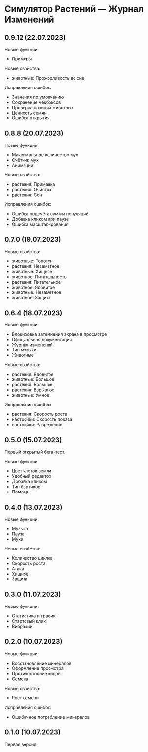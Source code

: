 # Симулятор Растений — Журнал Изменений

## 0.9.12 (22.07.2023)
Новые функции:
- Примеры

Новые свойства:
- животные: Прожорливость во сне

Исправления ошибок:
- Значения по умолчанию
- Сохранение чекбоксов
- Проверка позиций животных
- Ценность семян
- Ошибка открытия

## 0.8.8 (20.07.2023)
Новые функции:
- Максимальное количество мух
- Счётчик мух
- Анимации

Новые свойства:
- растения: Приманка
- растения: Очистка
- растения: Сон

Исправления ошибок:
- Ошибка подсчёта суммы популяций
- Добавка кликом при паузе
- Ошибка масштабирования

## 0.7.0 (19.07.2023)
Новые свойства:
- животные: Топотун
- растения: Незаметное
- животные: Хищное
- животное: Питательность
- растения: Питательное
- животное: Ядовитое
- животные: Незаметное
- животное: Защита

## 0.6.4 (18.07.2023)
Новые функции:
- Блокировка затемнения экрана в просмотре
- Официальная документация
- Журнал изменений
- Тип музыки
- Животные

Новые свойства:
- растения: Ядовитое
- животные: Большое
- растения: Большое
- растения: Взрывное
- животные: Умное

Исправления ошибок:
- растения: Скорость роста
- настройки: Скорость показа
- настройки: Разрешение

## 0.5.0 (15.07.2023)
Первый открытый бета-тест.

Новые функции:
- Цвет клеток земли
- Удобный редактор
- Добавка кликом
- Тип бортиков
- Помощь

## 0.4.0 (13.07.2023)
Новые функции:
- Музыка
- Пауза
- Мухи

Новые свойства:
- Количество циклов
- Скорость роста
- Атака
- Хищное
- Защита

## 0.3.0 (11.07.2023)
Новые функции:
- Статистика и график
- Стартовый клик
- Вибрации

## 0.2.0 (10.07.2023)
Новые функции:
- Восстановление минералов
- Оформление просмотра
- Противостояние видов
- Семена

Новые свойства:
- Рост семени

Исправления ошибок:
- Ошибочное потребление минералов

## 0.1.0 (10.07.2023)
Первая версия.